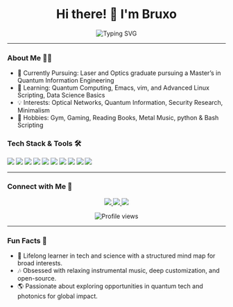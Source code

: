 <!-- Your GitHub Profile README.md -->

<h1 align="center">Hi there! 👋 I'm Bruxo </h1>

<p align="center">
  <img src="https://readme-typing-svg.herokuapp.com?font=Fira+Code&size=22&duration=2000&pause=500&color=4A90E2&center=true&vCenter=true&width=900&lines=Photonic+Engineer+%7C+Quantum+Tech+Enthusiast;Linux+Power+User+%7C+Security+Researcher;Science+Lover+%7C+Guitar+Learner" alt="Typing SVG" />
</p>

---

### About Me 👨‍💻

- 🔭 Currently Pursuing: Laser and Optics graduate pursuing a Master’s in Quantum Information Engineering
- 🌱 Learning: Quantum Computing, Emacs, vim, and Advanced Linux Scripting, Data Science Basics
- 💡 Interests: Optical Networks, Quantum Information, Security Research, Minimalism
- 🎸 Hobbies: Gym, Gaming, Reading Books, Metal Music, python & Bash Scripting

### Tech Stack & Tools 🛠️

<p align="left">
  <img src="https://img.shields.io/badge/-Linux-0078D6?style=flat-square&logo=linux&logoColor=white" />
  <img src="https://img.shields.io/badge/-Gentoo-5431E4?style=flat-square&logo=gentoo&logoColor=white" />
  <img src="https://img.shields.io/badge/-Emacs-7F5AB6?style=flat-square&logo=gnu-emacs&logoColor=white" />
  <img src="https://img.shields.io/badge/-Vim-019733?style=flat-square&logo=vim&logoColor=white" />
  <img src="https://img.shields.io/badge/-Bash-4EAA25?style=flat-square&logo=gnubash&logoColor=white" />
  <img src="https://img.shields.io/badge/-Git-F05032?style=flat-square&logo=git&logoColor=white" />
  <img src="https://img.shields.io/badge/-Python-3776AB?style=flat-square&logo=python&logoColor=white" />
  <img src="https://img.shields.io/badge/-C++-00599C?style=flat-square&logo=cplusplus&logoColor=white" />
  <img src="https://img.shields.io/badge/-Markdown-000000?style=flat-square&logo=markdown&logoColor=white" />
  <img src="https://img.shields.io/badge/-MATLAB-0076A8?style=flat-square&logo=mathworks&logoColor=white" />
</p>

---

### Connect with Me 🤝

<p align="center">
  <a href="https://linkedin.com/in/voidbruxo">
    <img src="https://img.shields.io/badge/-LinkedIn-0A66C2?style=for-the-badge&logo=linkedin&logoColor=white" />
  </a>
  <a href="https://github.com/voidbruxo">
    <img src="https://img.shields.io/badge/-GitHub-333333?style=for-the-badge&logo=github&logoColor=white" />
  </a>
  <a href="mailto:imbruxo@tuta.io">
    <img src="https://img.shields.io/badge/-Email-D14836?style=for-the-badge&logo=gmail&logoColor=white" />
  </a>
</p>

<p align="center">
  <img src="https://komarev.com/ghpvc/?username=your-username&label=Profile%20Views&color=4A90E2&style=for-the-badge" alt="Profile views" />
</p>

---

### Fun Facts 🌌

- 🧠 Lifelong learner in tech and science with a structured mind map for broad interests.
- 🎶 Obsessed with relaxing instrumental music, deep customization, and open-source.
- 🌎 Passionate about exploring opportunities in quantum tech and photonics for global impact.
